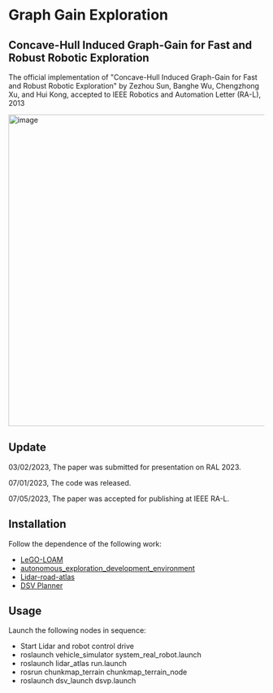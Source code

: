 # Graph Gain Exploration

## Concave-Hull Induced Graph-Gain for Fast and Robust Robotic Exploration

The official implementation of "Concave-Hull Induced Graph-Gain for Fast and Robust Robotic Exploration" by Zezhou Sun, Banghe Wu, Chengzhong Xu, and Hui Kong, accepted to IEEE Robotics and Automation Letter (RA-L), 2013

<img width="613" alt="image" src="https://github.com/IMRL/Graph_Gain_Exploration/assets/67741955/04eec4af-a2ce-4417-b34e-9b0b6b85e1b4">

## Update

03/02/2023, The paper was submitted for presentation on RAL 2023.

07/01/2023, The code was released.

07/05/2023, The paper was accepted for publishing at IEEE RA-L.

## Installation

Follow the dependence of the following work: 

- [LeGO-LOAM](https://github.com/RobustFieldAutonomyLab/LeGO-LOAM)
- [autonomous_exploration_development_environment](https://github.com/HongbiaoZ/autonomous_exploration_development_environment)
- [Lidar-road-atlas](https://github.com/IMRL/Lidar-road-atlas)
- [DSV Planner](https://github.com/HongbiaoZ/dsv_planner)

## Usage

Launch the following nodes in sequence:

- Start Lidar and robot control drive
- roslaunch vehicle_simulator system_real_robot.launch 
- roslaunch lidar_atlas run.launch
- rosrun chunkmap_terrain chunkmap_terrain_node
- roslaunch dsv_launch dsvp.launch
